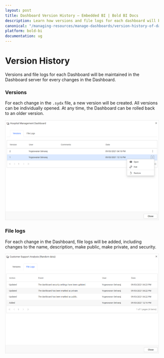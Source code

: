 ```yaml
---
layout: post
title: Dashboard Version History – Embedded BI | Bold BI Docs
description: Learn how versions and file logs for each dashboard will be maintained in the Bold BI Embedded server for every change in a dashboard.
canonical: "/managing-resources/manage-dashboards/version-history-of-dashboards/" 
platform: bold-bi
documentation: ug
---
```


# Version History

Versions and file logs for each Dashboard will be maintained in the Dashboard server for every changes in the Dashboard.

### Versions
For each change in the `.sydx` file, a new version will be created. All versions can be individually opened. At any time, the Dashboard can be rolled back to an older version.

![Versions](/static/assets/managing-resources/manage-dashboards/images/versions.png)

### File logs
For each change in the Dashboard, file logs will be added, including changes to the name, description, make public, make private, and security.

![File logs](/static/assets/managing-resources/manage-dashboards/images/file-logs.png)